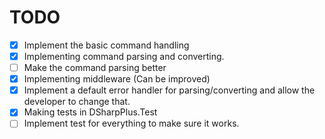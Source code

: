 # TODO

- [x] Implement the basic command handling
- [x] Implementing command parsing and converting.
- [ ] Make the command parsing better
- [X] Implementing middleware (Can be improved)
- [X] Implement a default error handler for parsing/converting and allow the developer to change that.
- [X] Making tests in DSharpPlus.Test
- [ ] Implement test for everything to make sure it works.